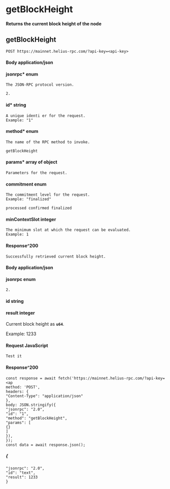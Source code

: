 # getBlockHeight

#### Returns the current block height of the node

## getBlockHeight

```
POST https://mainnet.helius-rpc.com/?api-key=<api-key>
```
#### Body application/json

#### jsonrpc* enum

```
The JSON-RPC protocol version.
```
```
2.
```
#### id* string

```
A unique identi er for the request.
Example: "1"
```
#### method* enum

```
The name of the RPC method to invoke.
```
```
getBlockHeight
```
#### params* array of object

```
Parameters for the request.
```
#### commitment enum

```
The commitment level for the request.
Example: "finalized"
```
```
processed confirmed finalized
```
#### minContextSlot integer

```
The minimum slot at which the request can be evaluated.
Example: 1
```
#### Response^200

```
Successfully retrieved current block height.
```
#### Body application/json


#### jsonrpc enum

```
2.
```
#### id string

#### result integer

Current block height as **`u64`**.

Example: 1233

#### Request JavaScript

```
Test it
```
#### Response^200

```
const response = await fetch('https://mainnet.helius-rpc.com/?api-key=<ap
method: 'POST',
headers: {
"Content-Type": "application/json"
},
body: JSON.stringify({
"jsonrpc": "2.0",
"id": "1",
"method": "getBlockHeight",
"params": [
{}
]
}),
});
const data = await response.json();
```
##### {

```
"jsonrpc": "2.0",
"id": "text",
"result": 1233
}
```
